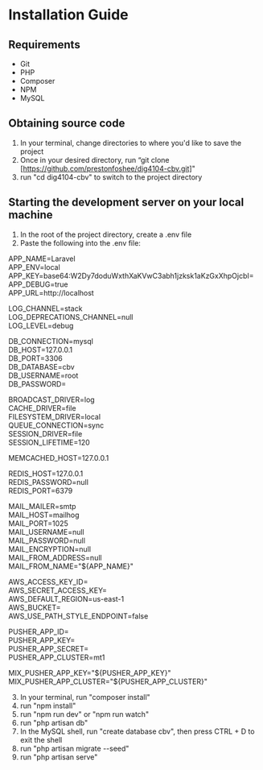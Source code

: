 # Installation Guide

## Requirements

- Git
- PHP
- Composer
- NPM
- MySQL

## Obtaining source code

1. In your terminal, change directories to where you'd like to save the project
2. Once in your desired directory, run “git clone [https://github.com/prestonfoshee/dig4104-cbv.git]"
3. run "cd dig4104-cbv" to switch to the project directory

## Starting the development server on your local machine

1. In the root of the project directory, create a .env file
2. Paste the following into the .env file:  

APP_NAME=Laravel  
APP_ENV=local  
APP_KEY=base64:W2Dy7doduWxthXaKVwC3abh1jzksk1aKzGxXhpOjcbI=  
APP_DEBUG=true  
APP_URL=http://localhost  

LOG_CHANNEL=stack  
LOG_DEPRECATIONS_CHANNEL=null  
LOG_LEVEL=debug  

DB_CONNECTION=mysql  
DB_HOST=127.0.0.1  
DB_PORT=3306  
DB_DATABASE=cbv  
DB_USERNAME=root  
DB_PASSWORD=  

BROADCAST_DRIVER=log  
CACHE_DRIVER=file  
FILESYSTEM_DRIVER=local  
QUEUE_CONNECTION=sync  
SESSION_DRIVER=file  
SESSION_LIFETIME=120  

MEMCACHED_HOST=127.0.0.1  

REDIS_HOST=127.0.0.1  
REDIS_PASSWORD=null  
REDIS_PORT=6379  

MAIL_MAILER=smtp  
MAIL_HOST=mailhog  
MAIL_PORT=1025  
MAIL_USERNAME=null  
MAIL_PASSWORD=null  
MAIL_ENCRYPTION=null  
MAIL_FROM_ADDRESS=null  
MAIL_FROM_NAME="${APP_NAME}"  

AWS_ACCESS_KEY_ID=  
AWS_SECRET_ACCESS_KEY=  
AWS_DEFAULT_REGION=us-east-1  
AWS_BUCKET=  
AWS_USE_PATH_STYLE_ENDPOINT=false  

PUSHER_APP_ID=  
PUSHER_APP_KEY=  
PUSHER_APP_SECRET=  
PUSHER_APP_CLUSTER=mt1  

MIX_PUSHER_APP_KEY="${PUSHER_APP_KEY}"  
MIX_PUSHER_APP_CLUSTER="${PUSHER_APP_CLUSTER}"  

3. In your terminal, run "composer install"
4. run "npm install"
5. run "npm run dev" or "npm run watch"
6. run "php artisan db"
7. In the MySQL shell, run "create database cbv", then press CTRL + D to exit the shell
8. run "php artisan migrate --seed"
9. run "php artisan serve"
